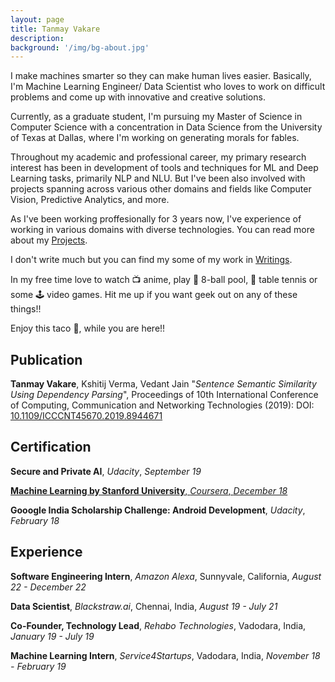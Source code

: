 ```yaml
---
layout: page
title: Tanmay Vakare
description: 
background: '/img/bg-about.jpg'
---
```

I make machines smarter so they can make human lives easier. Basically, I'm Machine Learning Engineer/ Data Scientist who loves to work on difficult problems and come up with innovative and creative solutions.

Currently, as a graduate student, I'm pursuing my Master of Science in Computer Science with a concentration in Data Science from the University of Texas at Dallas, where I'm working on generating morals for fables.

Throughout my academic and professional career, my primary research interest has been in development of tools and techniques for ML and Deep Learning tasks, primarily NLP and NLU. But I've been also involved with projects spanning across various other domains and fields like Computer Vision, Predictive Analytics, and more.

As I've been working proffesionally for 3 years now, I've experience of working in various domains with diverse technologies. You can read more about my [Projects]('./projects').

I don't write much but you can find my some of my work in [Writings]('./writings').

In my free time love to watch 📺 anime, play 🎱 8-ball pool, 🏓 table tennis or some 🕹️ video games. Hit me up if you want geek out on any of these things!!

Enjoy this taco 🌮, while you are here!!

## Publication

**Tanmay Vakare**, Kshitij Verma, Vedant Jain "*Sentence Semantic Similarity Using Dependency Parsing*", Proceedings of 10th International Conference of Computing, Communication and Networking Technologies (2019): DOI: [10.1109/ICCCNT45670.2019.8944671](https://ieeexplore.ieee.org/document/8944671)

## Certification

**Secure and Private AI**, *Udacity*, *September 19*

[**Machine Learning by Stanford University**, *Coursera*, *December 18*](https://www.coursera.org/account/accomplishments/verify/9HW3LWHT9JH9)

**Gooogle India Scholarship Challenge: Android Development**, *Udacity*, *February 18*

## Experience
**Software Engineering Intern**, *Amazon Alexa*, Sunnyvale, California, *August 22 - December 22*

**Data Scientist**, *Blackstraw.ai*, Chennai, India, *August 19 - July 21*

**Co-Founder, Technology Lead**, *Rehabo Technologies*, Vadodara, India, *January 19 - July 19*

**Machine Learning Intern**, *Service4Startups*, Vadodara, India, *November 18 - February 19*



